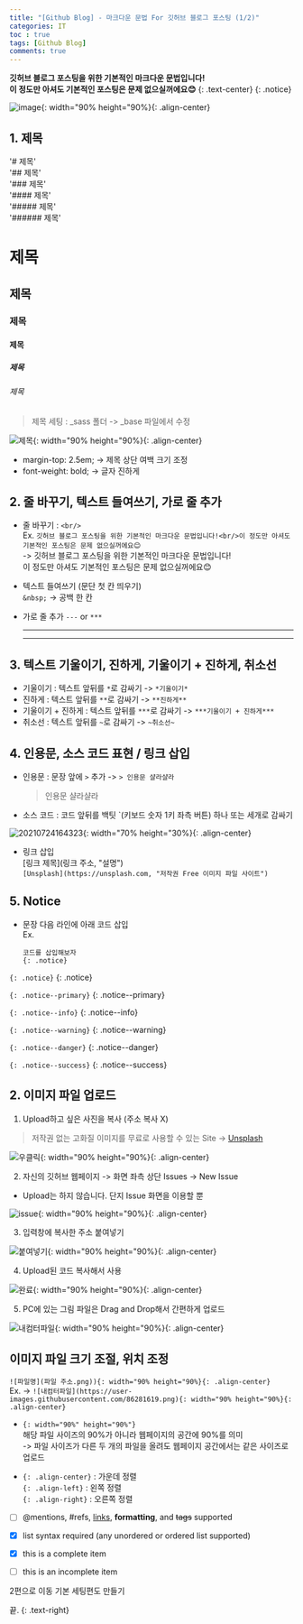 ```yaml
---
title: "[Github Blog] - 마크다운 문법 For 깃허브 블로그 포스팅 (1/2)"
categories: IT
toc : true
tags: [Github Blog] 
comments: true
---
```


**깃허브 블로그 포스팅을 위한 기본적인 마크다운 문법입니다!<br/>이 정도만 아셔도 기본적인 포스팅은 문제 없으실꺼에요😊**
{: .text-center}
{: .notice}

![image](https://user-images.githubusercontent.com/86281619/126859554-45f23910-0618-4ecb-b2fe-fd1a0b340eff.png){: width="90% height="90%}{: .align-center}

## 1. 제목

'# 제목'<br/>
'## 제목'<br/>
'### 제목'<br/>
'#### 제목'<br/>
'##### 제목'<br/>
'###### 제목'

# 제목
## 제목
### 제목
#### 제목
##### 제목
###### 제목

> 제목 세팅 : _sass 폴더 -> _base 파일에서 수정

![제목](https://user-images.githubusercontent.com/86281619/126860055-36668e18-d13e-460c-b9c8-6cc95b697a7b.png){: width="90% height="90%}{: .align-center}

  * margin-top: 2.5em; -> 제목 상단 여백 크기 조정
  * font-weight: bold; -> 글자 진하게

## 2. 줄 바꾸기, 텍스트 들여쓰기, 가로 줄 추가

* 줄 바꾸기 : `<br/>`<br/>
  Ex. `깃허브 블로그 포스팅을 위한 기본적인 마크다운 문법입니다!<br/>이 정도만 아셔도 기본적인 포스팅은 문제 없으실꺼에요😊`<br/>
  -> 깃허브 블로그 포스팅을 위한 기본적인 마크다운 문법입니다!<br/>이 정도만 아셔도 기본적인 포스팅은 문제 없으실꺼에요😊

* 텍스트 들여쓰기 (문단 첫 칸 띄우기)<br/>
  `&nbsp;` -> 공백 한 칸

* 가로 줄 추가
  `---` or `***`

  ---

  ***

## 3. 텍스트 기울이기, 진하게, 기울이기 + 진하게, 취소선

* 기울이기 : 텍스트 앞뒤를 `*`로 감싸기 -> `*기울이기*`
* 진하게 : 텍스트 앞뒤를 `**`로 감싸기 -> `**진하게**`
* 기울이기 + 진하게 : 텍스트 앞뒤를 `***`로 감싸기 -> `***기울이기 + 진하게***`
* 취소선 : 텍스트 앞뒤를 `~`로 감싸기 -> `~취소선~`

## 4. 인용문, 소스 코드 표현 / 링크 삽입

* 인용문 : 문장 앞에 `>` 추가 -> `> 인용문 샬라샬라`<br/>
  > 인용문 샬라샬라

* 소스 코드 : 코드 앞뒤를 백팃 `(키보드 숫자 1키 좌측 버튼) 하나 또는 세개로 감싸기
 
 ![20210724164323](https://user-images.githubusercontent.com/86281619/126861415-fe8ef81f-ecb2-4502-9511-b8ef6c8ab4df.png){: width="70% height="30%}{: .align-center}

* 링크 삽입<br/>
  [링크 제목](링크 주소, "설명")<br/>
  `[Unsplash](https://unsplash.com, "저작권 Free 이미지 파일 사이트")`

## 5. Notice 

* 문장 다음 라인에 아래 코드 삽입<br/>
  Ex.<br/>
  ```
  코드를 삽입해보자
  {: .notice}
  ```

`{: .notice}`
{: .notice}

`{: .notice--primary}`
{: .notice--primary}

`{: .notice--info}`
{: .notice--info}

`{: .notice--warning}`
{: .notice--warning}

`{: .notice--danger}`
{: .notice--danger}

`{: .notice--success}`
{: .notice--success}


## 2. 이미지 파일 업로드

 1) Upload하고 싶은 사진을 복사 (주소 복사 X)
 > 저작권 없는 고화질 이미지를 무료로 사용할 수 있는 Site -> [Unsplash](https://unsplash.com)

![우클릭](https://user-images.githubusercontent.com/86281619/126859500-a327278e-00ac-48f9-b4b2-e04f592bbad9.png){: width="90% height="90%}{: .align-center}

 2) 자신의 깃허브 웹페이지 -> 화면 좌측 상단 Issues -> New Issue
 * Upload는 하지 않습니다. 단지 Issue 화면을 이용할 뿐

![issue](https://user-images.githubusercontent.com/86281619/126859502-4be049ee-f6e7-49ad-a3f9-138315b9c669.png){: width="90% height="90%}{: .align-center}

 3) 입력창에 복사한 주소 붙여넣기

![붙여넣기](https://user-images.githubusercontent.com/86281619/126859496-0d3d2605-d8dd-4e03-99eb-f861875a5b4b.png){: width="90% height="90%}{: .align-center}

 4) Upload된 코드 복사해서 사용

![완료](https://user-images.githubusercontent.com/86281619/126859498-347d42b5-312e-4a4d-9cb9-85d5a4c1fd31.png){: width="90% height="90%}{: .align-center}

 5) PC에 있는 그림 파일은 Drag and Drop해서 간편하게 업로드

![내컴터파일](https://user-images.githubusercontent.com/86281619/126859495-332c654c-53f1-4be0-a943-ef66e551ddf5.png){: width="90% height="90%}{: .align-center}

## 이미지 파일 크기 조절, 위치 조정

```![파일명](파일 주소.png)){: width="90% height="90%}{: .align-center}```<br/>
Ex. -> ```![내컴터파일](https://user-images.githubusercontent.com/86281619.png){: width="90% height="90%}{: .align-center}```

 * `{: width="90%" height="90%"}`<br/>
    해당 파일 사이즈의 90%가 아니라 웹페이지의 공간에 90%를 의미<br/>
    -> 파일 사이즈가 다른 두 개의 파일을 올려도 웹페이지 공간에서는 같은 사이즈로 업로드

 * `{: .align-center}` : 가운데 정렬<br/>
   `{: .align-left}` : 왼쪽 정렬<br/>
   `{: .align-right}` : 오른쪽 정렬

- [ ] @mentions, #refs, [links](), **formatting**, and <del>tags</del> supported
- [x] list syntax required (any unordered or ordered list supported)
- [x] this is a complete item
- [ ] this is an incomplete item


2편으로 이동
기본 세팅편도 만들기

끝.
{: .text-right}
